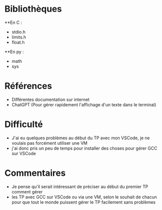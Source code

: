 # Bibliothèques
**En C :
* stdio.h
* limits.h
* float.h

**En py :
* math
* sys

# Références
* Différentes documentation sur internet
* ChatGPT (Pour gérer rapidement l'affichage d'un texte dans le terminal)

# Difficulté
* J'ai eu quelques problèmes au début du TP avec mon VSCode, je ne voulais pas forcément utiliser une VM 
* j'ai donc pris un peu de temps pour installer des choses pour gérer GCC sur VSCode

# Commentaires
* Je pense qu'il serait intéressant de préciser au début du premier TP comment gérer 
* les TP avec GCC sur VSCode ou via une VM, selon le souhait de chacun pour que tout le monde puissent gérer le TP facilement sans problèmes